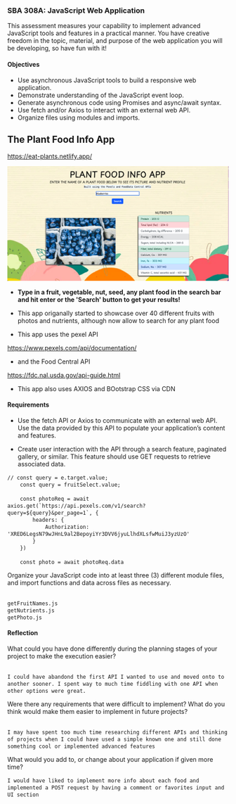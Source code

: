 ### SBA 308A: JavaScript Web Application

This assessment measures your capability to implement advanced JavaScript tools and features in a practical manner. You have creative freedom in the topic, material, and purpose of the web application you will be developing, so have fun with it!

#### Objectives

- Use asynchronous JavaScript tools to build a responsive web application.
- Demonstrate understanding of the JavaScript event loop.
- Generate asynchronous code using Promises and async/await syntax.
- Use fetch and/or Axios to interact with an external web API.
- Organize files using modules and imports.

## The Plant Food Info App

https://eat-plants.netlify.app/

![Alt text](<Screen Shot 2023-11-04 at 5.58.15 PM.png>)

- **Type in a fruit, vegetable, nut, seed, any plant food in the search bar and hit enter or the 'Search' button to get your results!**

- This app origanally started to showcase over 40 different fruits with photos and nutrients, although now allow to search for any plant food

- This app uses the pexel API

https://www.pexels.com/api/documentation/

- and the Food Central API

https://fdc.nal.usda.gov/api-guide.html

- This app also uses AXIOS and BOotstrap CSS via CDN


####  Requirements

- Use the fetch API or Axios to communicate with an external web API. Use the data provided by this API to populate your application’s content and features.

- Create user interaction with the API through a search feature, paginated gallery, or similar. This feature should use GET requests to retrieve associated data.

```
// const query = e.target.value;
    const query = fruitSelect.value;

    const photoReq = await axios.get(`https://api.pexels.com/v1/search?query=${query}&per_page=1`, {
        headers: {
            Authorization: 'XRED6LegsN79wJHnL9al2BepoyiYr3DVV6jyuLlhdXLsfwMuiJ3yzUzO'
        }
    })

    const photo = await photoReq.data
```

Organize your JavaScript code into at least three (3) different module files, and import functions and data across files as necessary.

```

getFruitNames.js
getNutrients.js
getPhoto.js

```

#### Reflection

What could you have done differently during the planning stages of your project to make the execution easier?

```

I could have abandond the first API I wanted to use and moved onto to another sooner. I spent way to much time fiddling with one API when other options were great.

```
Were there any requirements that were difficult to implement? What do you think would make them easier to implement in future projects?

```

I may have spent too much time researching different APIs and thinking of projects when I could have used a simple known one and still done something cool or implemented advanced features

```

What would you add to, or change about your application if given more time?

```
I would have liked to implement more info about each food and implemented a POST request by having a comment or favorites input and UI section

```
